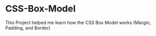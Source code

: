 # CSS-Box-Model
This Project helped me learn how the CSS Box Model works (Margin, Padding, and Border)
